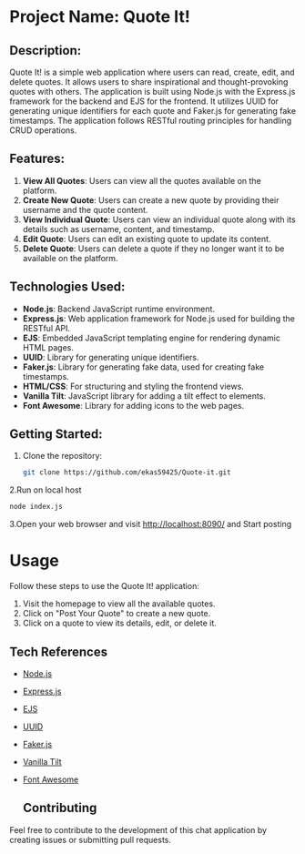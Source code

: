 # Project Name: Quote It!

## Description:
Quote It! is a simple web application where users can read, create, edit, and delete quotes. It allows users to share inspirational and thought-provoking quotes with others. The application is built using Node.js with the Express.js framework for the backend and EJS for the frontend. It utilizes UUID for generating unique identifiers for each quote and Faker.js for generating fake timestamps. The application follows RESTful routing principles for handling CRUD operations.

## Features:
1. **View All Quotes**: Users can view all the quotes available on the platform.
2. **Create New Quote**: Users can create a new quote by providing their username and the quote content.
3. **View Individual Quote**: Users can view an individual quote along with its details such as username, content, and timestamp.
4. **Edit Quote**: Users can edit an existing quote to update its content.
5. **Delete Quote**: Users can delete a quote if they no longer want it to be available on the platform.

## Technologies Used:
- **Node.js**: Backend JavaScript runtime environment.
- **Express.js**: Web application framework for Node.js used for building the RESTful API.
- **EJS**: Embedded JavaScript templating engine for rendering dynamic HTML pages.
- **UUID**: Library for generating unique identifiers.
- **Faker.js**: Library for generating fake data, used for creating fake timestamps.
- **HTML/CSS**: For structuring and styling the frontend views.
- **Vanilla Tilt**: JavaScript library for adding a tilt effect to elements.
- **Font Awesome**: Library for adding icons to the web pages.

## Getting Started:
1. Clone the repository:
   ```bash
   git clone https://github.com/ekas59425/Quote-it.git
   ```
2.Run on local host
   ```bash
   node index.js
   ```
3.Open your web browser and visit  [http://localhost:8090/](http://localhost:8090/) and Start posting

# Usage

Follow these steps to use the Quote It! application:

1. Visit the homepage to view all the available quotes.
2. Click on "Post Your Quote" to create a new quote.
3. Click on a quote to view its details, edit, or delete it.

## Tech References

- [Node.js](https://nodejs.org/)
- [Express.js](https://expressjs.com/)
- [EJS](https://ejs.co/)
- [UUID](https://www.npmjs.com/package/uuid)
- [Faker.js](https://www.npmjs.com/package/faker)
- [Vanilla Tilt](https://micku7zu.github.io/vanilla-tilt.js/)
- [Font Awesome](https://fontawesome.com/)

  ## Contributing

Feel free to contribute to the development of this chat application by creating issues or submitting pull requests.
